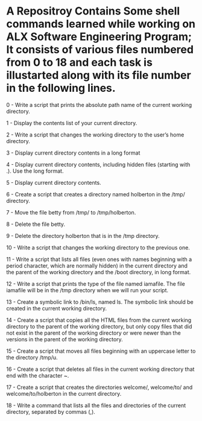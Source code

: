 # A Repositroy Contains Some shell commands learned while working on ALX Software Engineering Program; It consists of various files numbered from 0 to 18 and each task is illustarted along with its file number in the following lines.



0 - Write a script that prints the absolute path name of the current working directory.

1 - Display the contents list of your current directory. 

2 - Write a script that changes the working directory to the user’s home directory.

3 - Display current directory contents in a long format 

4 - Display current directory contents, including hidden files (starting with .). Use the long format. 

5 - Display current directory contents. 

6 - Create a script that creates a directory named holberton in the /tmp/ directory.

7 - Move the file betty from /tmp/ to /tmp/holberton.

8 - Delete the file betty.

9 - Delete the directory holberton that is in the /tmp directory. 

10 - Write a script that changes the working directory to the previous one. 

11 - Write a script that lists all files (even ones with names beginning with a period character, which are normally hidden) in the current directory and the parent of the working directory and the /boot directory, in long format. 

12 - Write a script that prints the type of the file named iamafile. The file iamafile will be in the /tmp directory when we will run your script.

13 - Create a symbolic link to /bin/ls, named ls. The symbolic link should be created in the current working directory. 

14 - Create a script that copies all the HTML files from the current working directory to the parent of the working directory, but only copy files that did not exist in the parent of the working directory or were newer than the versions in the parent of the working directory. 

15 - Create a script that moves all files beginning with an uppercase letter to the directory /tmp/u. 

16 - Create a script that deletes all files in the current working directory that end with the character ~. 

17 - Create a script that creates the directories welcome/, welcome/to/ and welcome/to/holberton in the current directory. 

18 - Write a command that lists all the files and directories of the current directory, separated by commas (,).
